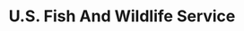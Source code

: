 ---
# This topic lives at
# https://digital.gov/topics/us-fish-and-wildlife-service

# Topic Title
title: "U.S. Fish And Wildlife Service"

# description — keep it short and clear
summary: ""

# Weight
weight: 1

# For more information on managing topics,
# see https://github.com/GSA/digitalgov.gov/wiki/topics
---